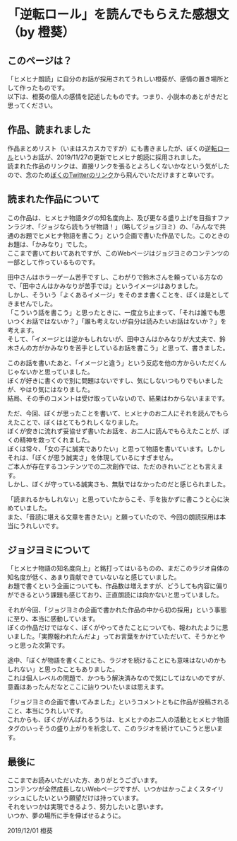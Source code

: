 # 「逆転ロール」を読んでもらえた感想文（by 橙葵）

## このページは？

「ヒメヒナ朗読」に自分のお話が採用されてうれしい橙葵が、感情の置き場所として作ったものです。  
以下は、橙葵の個人の感情を記述したものです。つまり、小説本のあとがきだと思ってください。

## 作品、読まれました
作品まとめリスト（いまはスカスカですが）にも書きましたが、ぼくの[逆転ロール](https://www.pixiv.net/novel/show.php?id=11616946)というお話が、2019/11/27の更新でヒメヒナ朗読に採用されました。  
読まれた作品のリンクは、直接リンクを張るとよろしくないかなという気がしたので、念のため[ぼくのTwitterのリンク](https://twitter.com/touki_1513/status/1199656500957855744?s=20)から飛んでいただけますと幸いです。

## 読まれた作品について
この作品は、ヒメヒナ物語タグの知名度向上、及び更なる盛り上げを目指すファンラジオ、「ジョジなら読もうぜ物語！」（略してジョジヨミ）の、「みんなで共通のお題でヒメヒナ物語を書こう」という企画で書いた作品でした。このときのお題は、「かみなり」でした。  
ここまで書いておいてあれですが、このWebページはジョジヨミのコンテンツの一部として作っているものです。  

田中さんはホラーゲーム苦手ですし、こわがりで鈴木さんを頼っている方なので、「田中さんはかみなりが苦手では」というイメージはありました。  
しかし、そういう「よくあるイメージ」をそのまま書くことを、ぼくは是としてきませんでした。  
「こういう話を書こう」と思ったときに、一度立ち止まって、「それは誰でも思いつくお話ではないか？」「誰も考えないが自分は読みたいお話はないか？」を考えます。  
そして、「イメージとは逆かもしれないが、田中さんはかみなりが大丈夫で、鈴木さんの方がかみなりを苦手としているお話を書こう」と思って、書きました。  

このお話を書いたあと、「イメージと違う」という反応を他の方からいただくんじゃないかと思っていました。    
ぼくが好きに書くので別に問題はないですし、気にしないつもりでもいましたが、やはり気にはなりました。  
結局、その手のコメントは受け取っていないので、結果はわからないままです。  

ただ、今回、ぼくが思ったことを書いて、ヒメヒナのお二人にそれを読んでもらえたことで、ぼくはとてもうれしくなりました。  
ぼくが安きに流れず妥協せず書いたお話を、お二人に読んでもらえたことが、ぼくの精神を救ってくれました。  
ぼくは常々、「女の子に誠実でありたい」と思って物語を書いています。しかしそれは、「ぼくが思う誠実さ」を体現しているにすぎません。  
ご本人が存在するコンテンツでの二次創作では、ただのきれいごととも言えます。  
しかし、ぼくが守っている誠実さも、無駄ではなかったのだと感じられました。  

「読まれるかもしれない」と思っていたからこそ、手を抜かずに書こうと心に決めていました。  
また、「音読に堪える文章を書きたい」と願っていたので、今回の朗読採用は本当にうれしいです。

## ジョジヨミについて
「ヒメヒナ物語の知名度向上」と銘打ってはいるものの、まだこのラジオ自体の知名度が低く、あまり貢献できていないなと感じていました。  
お題で書くという企画についても、作品数は増えますが、どうしても内容に偏りができるという課題も感じており、正直朗読には向かないと思っていました。  

それが今回、「ジョジヨミの企画で書かれた作品の中から初の採用」という事態に至り、本当に感動しています。  
ぼくの作品だけではなく、ぼくがやってきたことについても、報われたように思いました。「実際報われたんだよ」ってお言葉をかけていただいて、そうかとやっと思った次第です。  

途中、「ぼくが物語を書くことにも、ラジオを続けることにも意味はないのかもしれない」と思ったこともありました。  
これは個人レベルの問題で、かつもう解決済みなので気にしてはないのですが、意義はあったんだなとここに辿りついたいまは思えます。  

「ジョジヨミの企画で書いてみました」というコメントともに作品が投稿されること、本当にうれしいです。  
これからも、ぼくががんばれるうちは、ヒメヒナのお二人の活動とヒメヒナ物語タグのいっそうの盛り上がりを祈念して、このラジオを続けていこうと思います。

## 最後に
ここまでお読みいただいた方、ありがとうございます。  
コンテンツが全然成長しないWebページですが、いつかはかっこよくスタイリッシュにしたいという願望だけは持っています。  
それをいつかは実現できるよう、努力したいと思います。  
いつか、夢の場所に手を伸ばせるように。

2019/12/01 橙葵
